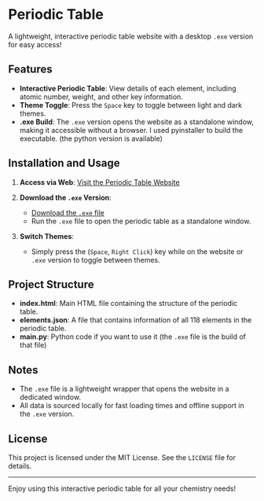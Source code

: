 # Periodic Table

A lightweight, interactive periodic table website with a desktop `.exe` version for easy access!

## Features

- **Interactive Periodic Table**: View details of each element, including atomic number, weight, and other key information.
- **Theme Toggle**: Press the `Space` key to toggle between light and dark themes.
- **.exe Build**: The `.exe` version opens the website as a standalone window, making it accessible without a browser. I used pyinstaller to build the executable. (the python version is available)

## Installation and Usage

1. **Access via Web**: [Visit the Periodic Table Website](https://umittadelen.github.io/periodic-table/)

2. **Download the `.exe` Version**:
   - [Download the `.exe` file](https://github.com/umittadelen/periodic-table/raw/refs/heads/main/executable/periodic-table.exe?download=)
   - Run the `.exe` file to open the periodic table as a standalone window.

3. **Switch Themes**:
   - Simply press the (`Space`, `Right Click`) key while on the website or `.exe` version to toggle between themes.

## Project Structure

- **index.html**: Main HTML file containing the structure of the periodic table.
- **elements.json**: A file that contains information of all 118 elements in the periodic table.
- **main.py**: Python code if you want to use it (the `.exe` file is the build of that file)

## Notes

- The `.exe` file is a lightweight wrapper that opens the website in a dedicated window.
- All data is sourced locally for fast loading times and offline support in the `.exe` version.

## License

This project is licensed under the MIT License. See the `LICENSE` file for details.

---

Enjoy using this interactive periodic table for all your chemistry needs!
